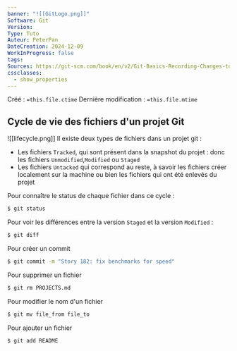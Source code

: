 ```yaml
---
banner: "![[GitLogo.png]]"
Software: Git
Version: 
Type: Tuto
Auteur: PeterPan
DateCreation: 2024-12-09
WorkInProgress: false
tags: 
Sources: https://git-scm.com/book/en/v2/Git-Basics-Recording-Changes-to-the-Repository
cssclasses:
  - show_properties
---
```

Créé : `=this.file.ctime`
Dernière modification : `=this.file.mtime`

## Cycle de vie des fichiers d'un projet Git

![[lifecycle.png]]
Il existe deux types de fichiers dans un projet git :
- Les fichiers `Tracked`, qui sont présent dans la snapshot du projet : donc les fichiers `Unmodified`,`Modified` ou `Staged`
- Les fichiers `Untacked` qui correspond au reste, à savoir les fichiers créer localement sur la machine ou bien les fichiers qui ont été enlevés du projet

Pour connaître le status de chaque fichier dans ce cycle :

```bash
$ git status
```

Pour voir les différences entre la version `Staged` et la version `Modified` :

```bash
$ git diff
```

Pour créer un commit

```bash
$ git commit -m "Story 182: fix benchmarks for speed"
```

Pour supprimer un fichier 

```bash
$ git rm PROJECTS.md
```

Pour modifier le nom d'un fichier

```bash
$ git mv file_from file_to
```

Pour ajouter un fichier

```bash
$ git add README
```

